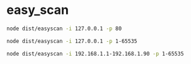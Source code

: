 # easy_scan

```bash
node dist/easyscan -i 127.0.0.1 -p 80

node dist/easyscan -i 127.0.0.1 -p 1-65535

node dist/easyscan -i 192.168.1.1-192.168.1.90 -p 1-65535
```
